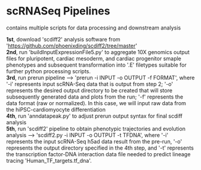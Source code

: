 # scRNASeq Pipelines
 contains multiple scripts for data processing and downstream analysis

 **1st**, download 'scdiff2' analysis software from 'https://github.com/phoenixding/scdiff2/tree/master' <br>
 **2nd**, run 'buildInputExpressionFile5.py' to aggregate 10X genomics output files for pluripotent, cardiac mesoderm, and cardiac progenitor smaple phenotypes and subsequent transformation into '.E' filetypes suitable for further python processing scripts. <br>
 **3rd**, run prerun pipeline --> 'prerun -i INPUT -o OUTPUT -f FORMAT', where '-i' represents input scRNA-Seq data that is output from step 2; '-o' represents the desired output directory to be created that will store subsequently generated data and plots from the run; '-f' represents the data format (raw or normalized). In this case, we will input raw data from the hiPSC-cardiomyocyte differentiation <br> 
 **4th**, run 'anndatapeak.py' to adjust prerun output syntax for final scdiff analysis <br>
 **5th**, run 'scdiff2' pipeline to obtain phenotypic trajectories and evolution analysis --> 'scdiff2.py -i INPUT -o OUTPUT -t TFDNA', where '-i' represents the input scRNA-Seq h5ad data result from the pre-run, '-o' represents the output directory specified in the 4th step, and '-t' represents the transcription factor-DNA interaction data file needed to predict lineage tracing 'Human_TF_targets.tf_dna'. <br>
